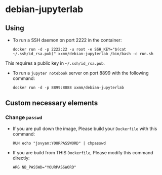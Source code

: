 debian-jupyterlab
===============
Using
---------------
- To run a SSH daemon on port 2222 in the container:

      docker run -d -p 2222:22 -u root -e SSH_KEY="$(cat ~/.ssh/id_rsa.pub)" xxmm/debian-jupyterlab /bin/bash -c run.sh
This requires a public key in `~/.ssh/id_rsa.pub`.
- To run a `jupyter notebook` server on port 8899 with the following command:

      docker run -d -p 8899:8888 xxmm/debian-jupyterlab
Custom necessary elements
----------------
### Change `passwd`
- If you are pull down the image, Please build your `Dockerfile` with this command:

      RUN echo "jovyan:YOURPASSWORD" | chpasswd
- If you are build from THIS `Dockerfile`, Please modify this command directly:

      ARG NB_PASSWD="YOURPASSWORD"
